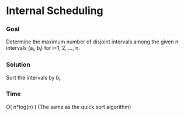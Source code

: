 # Internal Scheduling

### Goal

Determine the maximum number of disjoint intervals among the given n intervals (a<sub>i</sub>, b<sub>i</sub>) for i=1, 2, ..., n.

### Solution

Sort the intervals by b<sub>i</sub>.

### Time

O( n*log(n) ) (The same as the quick sort algorithm)